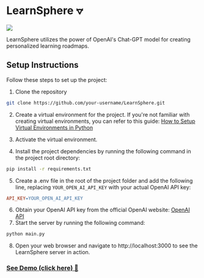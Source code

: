 # LearnSphere ⦡

<img src="https://i.imgur.com/r88JjEV.png">

LearnSphere utilizes the power of OpenAI's Chat-GPT model for creating personalized learning roadmaps.

## Setup Instructions

Follow these steps to set up the project:

1. Clone the repository
```bash
git clone https://github.com/your-username/LearnSphere.git
```

2. Create a virtual environment for the project. If you're not familiar with creating virtual environments, you can refer to this guide: [How to Setup Virtual Environments in Python](https://www.freecodecamp.org/news/how-to-setup-virtual-environments-in-python/)

3. Activate the virtual environment.

4. Install the project dependencies by running the following command in the project root directory:
```bash
pip install -r requirements.txt

```
5. Create a .env file in the root of the project folder and add the following line, replacing `YOUR_OPEN_AI_API_KEY` with your actual OpenAI API key:
```makefile
API_KEY=YOUR_OPEN_AI_API_KEY
```
6. Obtain your OpenAI API key from the official OpenAI website: [OpenAI API](https://platform.openai.com/)
7. Start the server by running the following command:
```bash
python main.py
```
8. Open your web browser and navigate to http://localhost:3000 to see the LearnSphere server in action.

### [See Demo (click here) 🎥](https://www.youtube.com/watch?v=cpgLHeSlJuE)